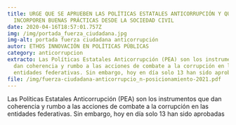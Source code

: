 ```yaml
---
title: URGE QUE SE APRUEBEN LAS POLÍTICAS ESTATALES ANTICORRUPCIÓN Y QUE
  INCORPOREN BUENAS PRÁCTICAS DESDE LA SOCIEDAD CIVIL
date: 2020-04-16T18:57:01.757Z
img: /img/portada_fuerza_ciudadana.jpg
img-alt: portada fuerza ciudadana anticorrupción
autor: ETHOS INNOVACIÓN EN POLÍTICAS PÚBLICAS
category: anticorrupcion
extracto: Las Políticas Estatales Anticorrupción (PEA) son los instrumentos que
  dan coherencia y rumbo a las acciones de combate a la corrupción en las
  entidades federativas. Sin embargo, hoy en día solo 13 han sido aprobadas
file: /img/fuerza-ciudadana-anticorrupcio_n-posicionamiento-2021.pdf
---
```

<!--StartFragment-->

Las Políticas Estatales Anticorrupción (PEA) son los instrumentos que dan coherencia y rumbo a las acciones de combate a la corrupción en las entidades federativas. Sin embargo, hoy en día solo 13 han sido aprobadas

<!--EndFragment-->
